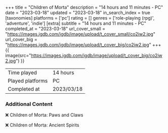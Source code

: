 +++
title = "Children of Morta"
description = "14 hours and 11 minutes - PC"
date = "2023-03-18"
updated = "2023-03-18"
in_search_index = true
[taxonomies]
platforms = ['pc']
rating = []
genres = ['role-playing (rpg)', 'adventure', 'indie']
[extra]
subtitle = "14 hours and 11 minutes - PC"
completed_at = "2023-03-18"
url_cover_small = "https://images.igdb.com/igdb/image/upload/t_cover_small/co2iw2.jpg"
url_cover_big = "https://images.igdb.com/igdb/image/upload/t_cover_big/co2iw2.jpg"
+++
{{ image(src="https://images.igdb.com/igdb/image/upload/t_cover_big/co2iw2.jpg") }}

|              |            |
| ------------ | ---------- |
| Time played  | 14 hours |
| Played platforms    | PC |
| Completed at | 2023/03/18 |



### Additional Content


❌ Children of Morta: Paws and Claws

❌ Children of Morta: Ancient Spirits
